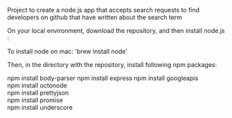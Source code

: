 Project to create a node.js app that accepts search requests to find developers on github that have written about the search term

On your local environment, download the repository, and then install node.js : 

To install node on mac: 'brew install node'

Then, in the directory with the repository, install following npm packages:



 npm install body-parser
 npm install express
 npm install googleapis   
 npm install octonode   
 npm install prettyjson   
 npm install promise   
 npm install underscore   



